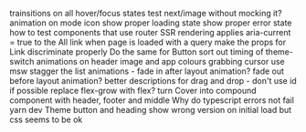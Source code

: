 trainsitions on all hover/focus states
test next/image without mocking it?
animation on mode icon
show proper loading state
show proper error state
how to test components that use router
SSR rendering applies aria-current = true to the All link when page is loaded with a query
make the props for Link discriminate properly
Do the same for Button
sort out timing of theme-switch animations on header image and app colours
grabbing cursor
use msw
stagger the list animations - fade in after layout animation? fade out before layout animation?
better descriptions for drag and drop - don't use id if possible
replace flex-grow with flex?
turn Cover into compound component with header, footer and middle
Why do typescript errors not fail yarn dev
Theme button and heading show wrong version on initial load but css seems to be ok
